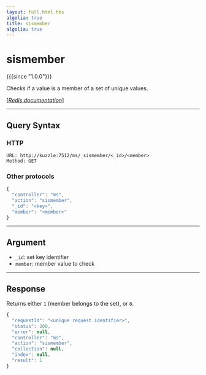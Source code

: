 ```yaml
---
layout: full.html.hbs
algolia: true
title: sismember
algolia: true
---
```


# sismember

{{{since "1.0.0"}}}

Checks if a value is a member of a set of unique values.

[[_Redis documentation_]](https://redis.io/commands/sismember)

---

## Query Syntax

### HTTP

```http
URL: http://kuzzle:7512/ms/_sismember/<_id>/<member>
Method: GET
```

### Other protocols

```js
{
  "controller": "ms",
  "action": "sismember",
  "_id": "<key>",
  "member": "<member>"
}
```


---

## Argument

* `_id`: set key identifier
* `member`: member value to check

---

## Response

Returns either `1` (member belongs to the set), or `0`.

```javascript
{
  "requestId": "<unique request identifier>",
  "status": 200,
  "error": null,
  "controller": "ms",
  "action": "sismember",
  "collection": null,
  "index": null,
  "result": 1
}
```
